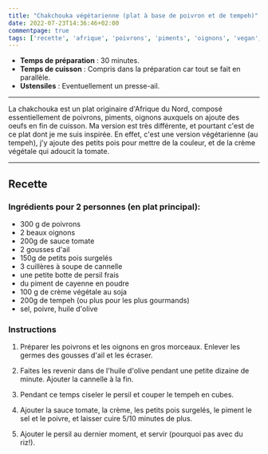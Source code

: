 ```yaml
---
title: "Chakchouka végétarienne (plat à base de poivron et de tempeh)"
date: 2022-07-23T14:36:46+02:00
commentpage: true
tags: ['recette', 'afrique', 'poivrons', 'piments', 'oignons', 'vegan', 'végétarien', 'tempeh', 'ail', 'petits pois', 'cannelle', 'persil', 'piment', 'crème végétale au soja', 'salé', 'tomate']
---
```


- **Temps de préparation** : 30 minutes.
- **Temps de cuisson** : Compris dans la préparation car tout se fait en parallèle.
- **Ustensiles** : Eventuellement un presse-ail. 

---

La chakchouka est un plat originaire d'Afrique du Nord, composé essentiellement de poivrons, piments, oignons auxquels on ajoute des oeufs en fin de cuisson. Ma version est très différente, et pourtant c'est de ce plat dont je me suis inspirée. En effet, c'est une version végétarienne (au tempeh), j'y ajoute des petits pois pour mettre de la couleur, et de la crème végétale qui adoucit la tomate.

---

## Recette

### Ingrédients pour 2 personnes (en plat principal):

- 300 g de poivrons
- 2 beaux oignons
- 200g de sauce tomate
- 2 gousses d'ail
- 150g de petits pois surgelés
- 3 cuillères à soupe de cannelle
- une petite botte de persil frais
- du piment de cayenne en poudre
- 100 g de crème végétale au soja
- 200g de tempeh (ou plus pour les plus gourmands)
- sel, poivre, huile d'olive

### Instructions

1. Préparer les poivrons et les oignons en gros morceaux. Enlever les germes des gousses d'ail et les écraser.

2. Faites les revenir dans de l'huile d'olive pendant une petite dizaine de minute. Ajouter la cannelle à la fin.

3. Pendant ce temps ciseler le persil et couper le tempeh en cubes.

4. Ajouter la sauce tomate, la crème, les petits pois surgelés, le piment le sel et le poivre, et laisser cuire 5/10 minutes de plus.

5. Ajouter le persil au dernier moment, et servir (pourquoi pas avec du riz!).
